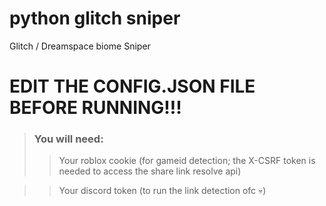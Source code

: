 # python glitch sniper 
Glitch / Dreamspace biome Sniper 

# EDIT THE CONFIG.JSON FILE BEFORE RUNNING!!!
> ### You will need: 
>> Your roblox cookie (for gameid detection; the X-CSRF token is needed to access the share link resolve api)

>> Your discord token (to run the link detection ofc 💀)
